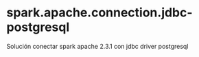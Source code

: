 # spark.apache.connection.jdbc-postgresql
Solución conectar spark apache 2.3.1 con jdbc driver postgresql
